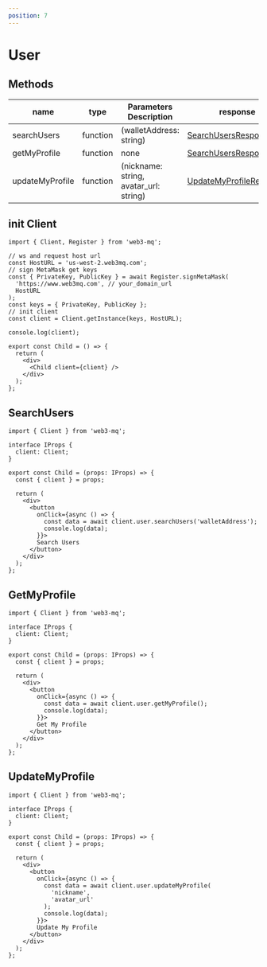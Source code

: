 ```yaml
---
position: 7
---
```


# User

## Methods

| name            | type     | Parameters Description                 | response                                                                          |
| --------------- | -------- | -------------------------------------- | --------------------------------------------------------------------------------- |
| searchUsers     | function | (walletAddress: string)                | [SearchUsersResponse](/docs/Web3MQ-SDK/JS-SDK/types/#searchusersresponse)         |
| getMyProfile    | function | none                                   | [SearchUsersResponse](/docs/Web3MQ-SDK/JS-SDK/types/#searchusersresponse)         |
| updateMyProfile | function | (nickname: string, avatar_url: string) | [UpdateMyProfileResponse](/docs/Web3MQ-SDK/JS-SDK/types/#updatemyprofileresponse) |

## init Client

```tsx
import { Client, Register } from 'web3-mq';

// ws and request host url
const HostURL = 'us-west-2.web3mq.com';
// sign MetaMask get keys
const { PrivateKey, PublicKey } = await Register.signMetaMask(
  'https://www.web3mq.com', // your_domain_url
  HostURL
);
const keys = { PrivateKey, PublicKey };
// init client
const client = Client.getInstance(keys, HostURL);

console.log(client);

export const Child = () => {
  return (
    <div>
      <Child client={client} />
    </div>
  );
};
```

## SearchUsers

```tsx
import { Client } from 'web3-mq';

interface IProps {
  client: Client;
}

export const Child = (props: IProps) => {
  const { client } = props;

  return (
    <div>
      <button
        onClick={async () => {
          const data = await client.user.searchUsers('walletAddress');
          console.log(data);
        }}>
        Search Users
      </button>
    </div>
  );
};
```

## GetMyProfile

```tsx
import { Client } from 'web3-mq';

interface IProps {
  client: Client;
}

export const Child = (props: IProps) => {
  const { client } = props;

  return (
    <div>
      <button
        onClick={async () => {
          const data = await client.user.getMyProfile();
          console.log(data);
        }}>
        Get My Profile
      </button>
    </div>
  );
};
```

## UpdateMyProfile

```tsx
import { Client } from 'web3-mq';

interface IProps {
  client: Client;
}

export const Child = (props: IProps) => {
  const { client } = props;

  return (
    <div>
      <button
        onClick={async () => {
          const data = await client.user.updateMyProfile(
            'nickname',
            'avatar_url'
          );
          console.log(data);
        }}>
        Update My Profile
      </button>
    </div>
  );
};
```
